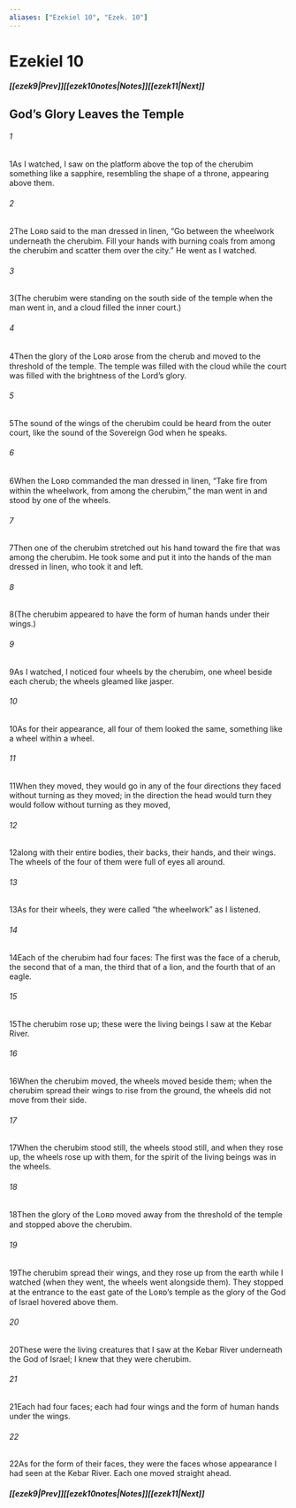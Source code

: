 ```yaml
---
aliases: ["Ezekiel 10", "Ezek. 10"]
---
```

# Ezekiel 10
##### <span class=arrow-left></span>[[ezek9|Prev]]<span class=navigation-separator></span>[[ezek10notes|Notes]]<span class=navigation-separator></span>[[ezek11|Next]]<span class=arrow-right></span>
## God’s Glory Leaves the Temple
###### 1
<span class=verse-first>1</span>As I watched, I saw on the platform above the top of the cherubim something like a sapphire, resembling the shape of a throne, appearing above them.
###### 2
<span class=verse-body>2</span>The Lᴏʀᴅ said to the man dressed in linen, “Go between the wheelwork underneath the cherubim. Fill your hands with burning coals from among the cherubim and scatter them over the city.” He went as I watched.
<div class=paragraph-break></div>

###### 3
<span class=verse-first>3</span>(The cherubim were standing on the south side of the temple when the man went in, and a cloud filled the inner court.)
###### 4
<span class=verse-body>4</span>Then the glory of the Lᴏʀᴅ arose from the cherub and moved to the threshold of the temple. The temple was filled with the cloud while the court was filled with the brightness of the Lord’s glory.
###### 5
<span class=verse-body>5</span>The sound of the wings of the cherubim could be heard from the outer court, like the sound of the Sovereign God when he speaks.
<div class=paragraph-break></div>

###### 6
<span class=verse-first>6</span>When the Lᴏʀᴅ commanded the man dressed in linen, “Take fire from within the wheelwork, from among the cherubim,” the man went in and stood by one of the wheels.
###### 7
<span class=verse-body>7</span>Then one of the cherubim stretched out his hand toward the fire that was among the cherubim. He took some and put it into the hands of the man dressed in linen, who took it and left.
###### 8
<span class=verse-body>8</span>(The cherubim appeared to have the form of human hands under their wings.)
<div class=paragraph-break></div>

###### 9
<span class=verse-first>9</span>As I watched, I noticed four wheels by the cherubim, one wheel beside each cherub; the wheels gleamed like jasper.
###### 10
<span class=verse-body>10</span>As for their appearance, all four of them looked the same, something like a wheel within a wheel.
###### 11
<span class=verse-body>11</span>When they moved, they would go in any of the four directions they faced without turning as they moved; in the direction the head would turn they would follow without turning as they moved,
###### 12
<span class=verse-body>12</span>along with their entire bodies, their backs, their hands, and their wings. The wheels of the four of them were full of eyes all around.
###### 13
<span class=verse-body>13</span>As for their wheels, they were called “the wheelwork” as I listened.
###### 14
<span class=verse-body>14</span>Each of the cherubim had four faces: The first was the face of a cherub, the second that of a man, the third that of a lion, and the fourth that of an eagle.
<div class=paragraph-break></div>

###### 15
<span class=verse-first>15</span>The cherubim rose up; these were the living beings I saw at the Kebar River.
###### 16
<span class=verse-body>16</span>When the cherubim moved, the wheels moved beside them; when the cherubim spread their wings to rise from the ground, the wheels did not move from their side.
###### 17
<span class=verse-body>17</span>When the cherubim stood still, the wheels stood still, and when they rose up, the wheels rose up with them, for the spirit of the living beings was in the wheels.
<div class=paragraph-break></div>

###### 18
<span class=verse-first>18</span>Then the glory of the Lᴏʀᴅ moved away from the threshold of the temple and stopped above the cherubim.
###### 19
<span class=verse-body>19</span>The cherubim spread their wings, and they rose up from the earth while I watched (when they went, the wheels went alongside them). They stopped at the entrance to the east gate of the Lᴏʀᴅ’s temple as the glory of the God of Israel hovered above them.
<div class=paragraph-break></div>

###### 20
<span class=verse-first>20</span>These were the living creatures that I saw at the Kebar River underneath the God of Israel; I knew that they were cherubim.
###### 21
<span class=verse-body>21</span>Each had four faces; each had four wings and the form of human hands under the wings.
###### 22
<span class=verse-body>22</span>As for the form of their faces, they were the faces whose appearance I had seen at the Kebar River. Each one moved straight ahead.
##### <span class=arrow-left></span>[[ezek9|Prev]]<span class=navigation-separator></span>[[ezek10notes|Notes]]<span class=navigation-separator></span>[[ezek11|Next]]<span class=arrow-right></span>
